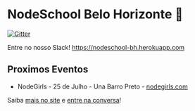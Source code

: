 # NodeSchool Belo Horizonte :sunrise_over_mountains:

[![Gitter](https://badges.gitter.im/Join%20Chat.svg)](https://gitter.im/nodeschool/belo-horizonte?utm_source=badge&utm_medium=badge&utm_campaign=pr-badge&utm_content=badge)

Entre no nosso Slack! https://nodeschool-bh.herokuapp.com

## Proximos Eventos
* NodeGirls - 25 de Julho - Una Barro Preto - [nodegirls.com](http://nodegirls.com)

Saiba [mais no site](http://nodeschool.io/belo-horizonte) e [entre na conversa](https://github.com/nodeschool/belo-horizonte/issues)!

